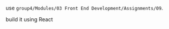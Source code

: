 <p>use <code>group4/Modules/03 Front End Development/Assignments/09</code>.</p>
<p>build it using React</p>